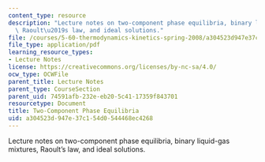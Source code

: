 ```yaml
---
content_type: resource
description: "Lecture notes on two-component phase equilibria, binary liquid-gas mixtures,\
  \ Raoult\u2019s law, and ideal solutions."
file: /courses/5-60-thermodynamics-kinetics-spring-2008/a304523d947e37c154d0544468ec4268_lec_20.pdf
file_type: application/pdf
learning_resource_types:
- Lecture Notes
license: https://creativecommons.org/licenses/by-nc-sa/4.0/
ocw_type: OCWFile
parent_title: Lecture Notes
parent_type: CourseSection
parent_uid: 74591afb-232e-eb20-5c41-17359f843701
resourcetype: Document
title: Two-Component Phase Equilibria
uid: a304523d-947e-37c1-54d0-544468ec4268
---
```

Lecture notes on two-component phase equilibria, binary liquid-gas mixtures, Raoult’s law, and ideal solutions.